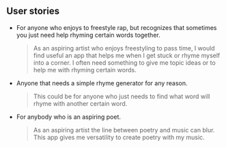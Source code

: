 ## User stories
* For anyone who enjoys to freestyle rap, but recognizes that sometimes you just need help rhyming certain words together. 
	>As an aspiring artist who enjoys freestyling to pass time, I would find useful an app that helps me when I get stuck or rhyme myself into a corner. I often need something to give me topic ideas or to help me with rhyming certain words. 

* Anyone that needs a simple rhyme generator for any reason.
	>This could be for anyone who just needs to find what word will rhyme with another certain word. 

* For anybody who is an aspiring poet.
	>As an aspiring artist the line between poetry and music can blur. This app gives me versatility to create poetry with my music.


